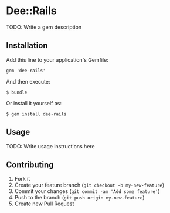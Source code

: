 # Dee::Rails

TODO: Write a gem description

## Installation

Add this line to your application's Gemfile:

    gem 'dee-rails'

And then execute:

    $ bundle

Or install it yourself as:

    $ gem install dee-rails

## Usage

TODO: Write usage instructions here

## Contributing

1. Fork it
2. Create your feature branch (`git checkout -b my-new-feature`)
3. Commit your changes (`git commit -am 'Add some feature'`)
4. Push to the branch (`git push origin my-new-feature`)
5. Create new Pull Request
